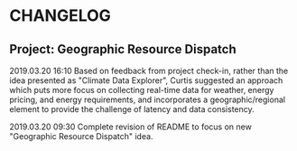 # CHANGELOG

## Project: Geographic Resource Dispatch

2019.03.20  16:10
Based on feedback from project check-in, rather than the idea presented as
"Climate Data Explorer", Curtis suggested an approach which puts more focus on 
collecting real-time data for weather, energy pricing, and energy requirements, 
and incorporates a geographic/regional element to provide the challenge of 
latency and data consistency.  

2019.03.20  09:30
Complete revision of README to focus on new "Geographic Resource Dispatch" idea.  
